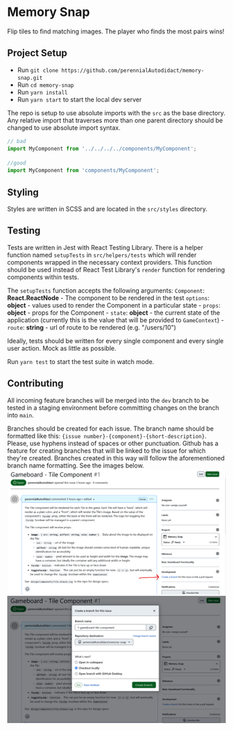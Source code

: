 # Memory Snap
Flip tiles to find matching images. The player who finds the most pairs wins!

## Project Setup
- Run `git clone https://github.com/perennialAutodidact/memory-snap.git`
- Run
`cd memory-snap`
- Run `yarn install`
- Run `yarn start` to start the local dev server

The repo is setup to use absolute imports with the `src` as the base directory.
Any relative import that traverses more than one parent directory should be
changed to use absolute import syntax.

```javascript
// bad
import MyComponent from '../../../../components/MyComponent';

//good
import MyComponent from 'components/MyComponent';
```

## Styling
Styles are written in SCSS and are located in the `src/styles` directory. 

## Testing
Tests are written in Jest with React Testing Library. There is a helper
function
 named `setupTests` in `src/helpers/tests` which will render
components
 wrapped in the necessary context providers. This function should be
used instead
 of React Test Library's `render` function for rendering
components
 within tests.


The `setupTests` function accepts the following arguments:
`Component`: **React.ReactNode** - The component to be rendered in the test
`options`: **object** - values used to render the Component in a particular state
    - `props`: **object** - props for the Component
    - `state`: **object** - the current state of the application (currently this is the value that will be provided to `GameContext`)
    - `route`: **string** - url of route to be rendered (e.g. "/users/10")

Ideally, tests should be written for every single component and every single user action.
Mock as little as possible.

Run `yarn test` to start the test suite in watch mode.

## Contributing
All incoming feature branches will be merged into the `dev` branch to be tested in a staging environment before committing changes on the branch into `main`. 

Branches should be created for each issue. The branch name should be formatted like this: `{issue number}-{component}-{short-description}`. Please, use hyphens instead of spaces or other punctuation. Github has a feature for creating branches that will be linked to the issue for which they're created. Branches created in this way will follow the aforementioned branch name formatting. See the images below.
![image](design/readmeImages/contributing_create_branch.png)
![image](design/readmeImages/contributing_create_branch_2.png)

